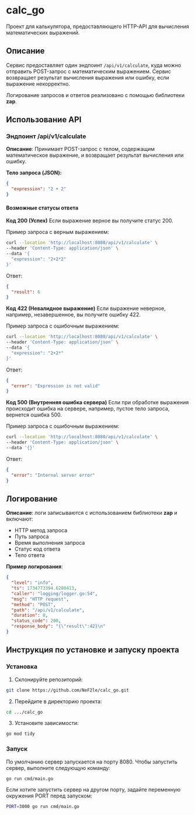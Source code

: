# calc_go

Проект для калькулятора, предоставляющего HTTP-API для вычисления математических выражений.

## Описание

Сервис предоставляет один эндпоинт `/api/v1/calculate`, куда можно отправить POST-запрос с математическим выражением. Сервис возвращает результат вычисления выражения или ошибку, если выражение некорректно.

Логирование запросов и ответов реализовано с помощью библиотеки **zap**.

## Использование API

### Эндпоинт /api/v1/calculate

**Описание**: Принимает POST-запрос с телом, содержащим математическое выражение, и возвращает результат вычисления или ошибку.

**Тело запроса (JSON):**

```json
{
  "expression": "2 + 2"
}
```

#### Возможные статусы ответа

**Код 200 (Успех)**
Если выражение верное вы получите статус 200.

Пример запроса с верным выражением:
```bash
curl --location 'http://localhost:8080/api/v1/calculate' \
--header 'Content-Type: application/json' \
--data '{
  "expression": "2+2*2"
}'
```
Ответ:
```json
{
  "result": 6
}
```

**Код 422 (Невалидное выражение)**
Если выражение неверное, например, незавершенное, вы получите ошибку 422.

Пример запроса с ошибочным выражением:
```bash
curl --location 'http://localhost:8080/api/v1/calculate' \
--header 'Content-Type: application/json' \
--data '{
  "expression": "2+2*"
}'
```
Ответ:
```json
{
  "error": "Expression is not valid"
}
```

**Код 500 (Внутренняя ошибка сервера)**
Если при обработке выражения происходит ошибка на сервере, например, пустое тело запроса, вернется ошибка 500.

Пример запроса с ошибочным выражением:
```bash
curl --location 'http://localhost:8080/api/v1/calculate' \
--header 'Content-Type: application/json' \
--data '{}'
```
Ответ:
```json
{
  "error": "Internal server error"
}
```

## Логирование

**Описание**: логи записываются с использованием библиотеки **zap** и включают:
- HTTP метод запроса
- Путь запроса
- Время выполнения запроса
- Статус код ответа
- Тело ответа

**Пример логирования**:
```json
{
  "level": "info",
  "ts": 1734773394.6280413,
  "caller": "logging/logger.go:54",
  "msg": "HTTP request",
  "method": "POST",
  "path": "/api/v1/calculate",
  "duration": 0,
  "status_code": 200,
  "response_body": "{\"result\":42}\n"
}
```

## Инструкция по установке и запуску проекта

### Установка

1. Склонируйте репозиторий:
```bash
git clone https://github.com/NeF2le/calc_go.git
```

2. Перейдите в директорию проекта:
```bash
cd .../calc_go
```

3. Установите зависимости:
```bash
go mod tidy
```

### Запуск

По умолчанию сервер запускается на порту 8080. Чтобы запустить сервер, выполните следующую команду:
```bash
go run cmd/main.go
```

Если хотите запустить сервер на другом порту, задайте переменную окружения PORT перед запуском:
```bash
PORT=3000 go run cmd/main.go
```



